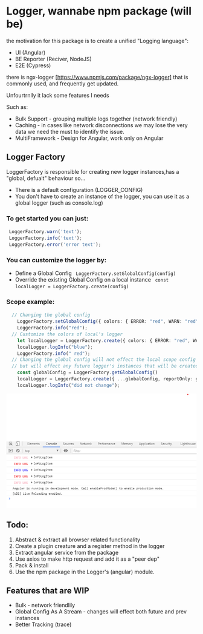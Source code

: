 # Logger, wannabe npm package (will be)

the motivation for this package is to create a unified "Logging language": 
- UI (Angular)
- BE Reporter (Reciver, NodeJS)
- E2E (Cypress)

there is ngx-logger [https://www.npmjs.com/package/ngx-logger] that is commonly used, and frequently get updated.

Unfourtrnlly it lack some features I needs

Such as:
 * Bulk Support - grouping multiple logs together (network friendly)
 * Caching - in cases like network disconnections we may lose the very data we need the must to identify the issue.
 * MultiFramework - Design for Angular, work only on Angular

  ## Logger Factory
 LoggerFactory is responsible for creating new logger instances,has a "global, defualt" behaviour so...
   - There is a default configuration (LOGGER_CONFIG)
   - You don't have to create an instance of the logger, you can use it as a global logger (such as console.log)
 
 ### To get started you can just: 
   ```ts
    LoggerFactory.warn('text');
    LoggerFactory.info('text');
    LoggerFactory.error('error text');
   ```

 ### You can customize the logger by:
  - Define a Global Config 
``` LoggerFactory.setGlobalConfig(config)```
  - Override the existing Global Config on a local instance 
``` const localLogger = LoggerFactory.create(config)```
### Scope example:
```ts
  // Changing the global config 
    LoggerFactory.setGlobalConfig({ colors: { ERROR: "red", WARN: "red", INFO: "red" } });
    LoggerFactory.info("red");
  // Customize the colors of local's logger 
    let localLogger = LoggerFactory.create({ colors: { ERROR: "red", WARN: "orange", INFO: "blue" } });
    localLogger.logInfo("blue");
    LoggerFactory.info(" red");
  // Changing the global config will not effect the local scope config 
  // but will effect any future logger's instances that will be created
    const globalConfig = LoggerFactory.getGlobalConfig()
    localLogger = LoggerFactory.create({ ...globalConfig, reportOnly: globalConfig.reportOnly });
    localLogger.logInfo("did not change");
```
![alt Result](/Screenshot%202021-03-03%20222140.png)

## Todo:
1.  Abstract & extract all browser related functionality 
2.  Create a plugin creature and a register method in the logger
3.  Extract angular service from the package 
4.  Use axios to make http request and add it as a "peer dep"
5.  Pack & install 
6.  Use the npm package in  the Logger's (angular) module. 

## Features that are WIP
- Bulk - network friendlily 
- Global Config As A Stream - changes will effect both future and prev instances
- Better Tracking (trace)

